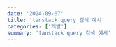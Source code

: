 ```yaml
---
date: '2024-09-07'
title: 'tanstack query 검색 예시'
categories: ['개발']
summary: 'tanstack query 검색 예시'
---
```

